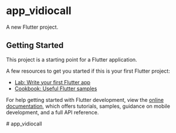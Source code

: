 # app_vidiocall

A new Flutter project.

## Getting Started

This project is a starting point for a Flutter application.

A few resources to get you started if this is your first Flutter project:

- [Lab: Write your first Flutter app](https://docs.flutter.dev/get-started/codelab)
- [Cookbook: Useful Flutter samples](https://docs.flutter.dev/cookbook)

For help getting started with Flutter development, view the
[online documentation][def], which offers tutorials,
samples, guidance on mobile development, and a full API reference.

[def]: https://docs.flutter.dev/
#   a p p _ v i d i o c a l l  
 